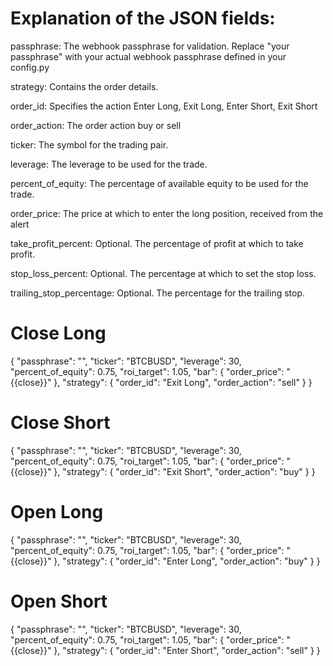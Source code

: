 # Explanation of the JSON fields:

passphrase: The webhook passphrase for validation. Replace "your passphrase" with your actual webhook passphrase defined in your config.py

strategy: Contains the order details.

order_id: Specifies the action
	Enter Long, Exit Long, Enter Short, Exit Short

order_action: The order action
	buy or sell

ticker: The symbol for the trading pair.

leverage: The leverage to be used for the trade.

percent_of_equity: The percentage of available equity to be used for the trade.

order_price: The price at which to enter the long position, received from the alert

take_profit_percent: Optional. The percentage of profit at which to take profit.

stop_loss_percent: Optional. The percentage at which to set the stop loss.

trailing_stop_percentage: Optional. The percentage for the trailing stop.

# Close Long
{
	"passphrase": "<your passphrase>",
	"ticker": "BTCBUSD",
	"leverage": 30,
	"percent_of_equity": 0.75,
	"roi_target": 1.05,
	"bar": {
		"order_price": "{{close}}"
	},
    "strategy": {
        "order_id": "Exit Long",
		"order_action": "sell"
    }
}

# Close Short
{
	"passphrase": "<your passphrase>",
	"ticker": "BTCBUSD",
	"leverage": 30,
	"percent_of_equity": 0.75,
	"roi_target": 1.05,
	"bar": {
		"order_price": "{{close}}"
	},
    "strategy": {
        "order_id": "Exit Short",
		"order_action": "buy"
    }
}

# Open Long
{
	"passphrase": "<your passphrase>",
	"ticker": "BTCBUSD",
	"leverage": 30,
	"percent_of_equity": 0.75,
	"roi_target": 1.05,
	"bar": {
		"order_price": "{{close}}"
	},
    "strategy": {
        "order_id": "Enter Long",
		"order_action": "buy"
    }
}


# Open Short
{
	"passphrase": "<your passphrase>",
	"ticker": "BTCBUSD",
	"leverage": 30,
	"percent_of_equity": 0.75,
	"roi_target": 1.05,
	"bar": {
		"order_price": "{{close}}"
	},
    "strategy": {
        "order_id": "Enter Short",
		"order_action": "sell"
    }
}
